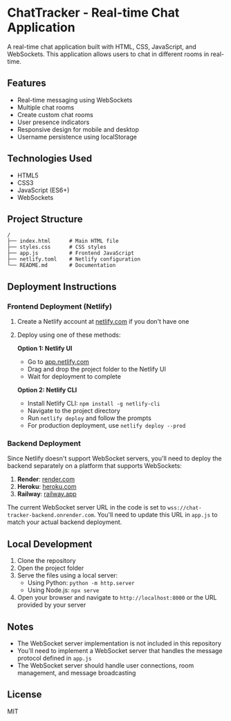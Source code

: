 # ChatTracker - Real-time Chat Application

A real-time chat application built with HTML, CSS, JavaScript, and WebSockets. This application allows users to chat in different rooms in real-time.

## Features

- Real-time messaging using WebSockets
- Multiple chat rooms
- Create custom chat rooms
- User presence indicators
- Responsive design for mobile and desktop
- Username persistence using localStorage

## Technologies Used

- HTML5
- CSS3
- JavaScript (ES6+)
- WebSockets

## Project Structure

```
/
├── index.html      # Main HTML file
├── styles.css      # CSS styles
├── app.js          # Frontend JavaScript
├── netlify.toml    # Netlify configuration
└── README.md       # Documentation
```

## Deployment Instructions

### Frontend Deployment (Netlify)

1. Create a Netlify account at [netlify.com](https://www.netlify.com/) if you don't have one
2. Deploy using one of these methods:

   **Option 1: Netlify UI**
   - Go to [app.netlify.com](https://app.netlify.com/)
   - Drag and drop the project folder to the Netlify UI
   - Wait for deployment to complete

   **Option 2: Netlify CLI**
   - Install Netlify CLI: `npm install -g netlify-cli`
   - Navigate to the project directory
   - Run `netlify deploy` and follow the prompts
   - For production deployment, use `netlify deploy --prod`

### Backend Deployment

Since Netlify doesn't support WebSocket servers, you'll need to deploy the backend separately on a platform that supports WebSockets:

1. **Render**: [render.com](https://render.com/)
2. **Heroku**: [heroku.com](https://www.heroku.com/)
3. **Railway**: [railway.app](https://railway.app/)

The current WebSocket server URL in the code is set to `wss://chat-tracker-backend.onrender.com`. You'll need to update this URL in `app.js` to match your actual backend deployment.

## Local Development

1. Clone the repository
2. Open the project folder
3. Serve the files using a local server:
   - Using Python: `python -m http.server`
   - Using Node.js: `npx serve`
4. Open your browser and navigate to `http://localhost:8000` or the URL provided by your server

## Notes

- The WebSocket server implementation is not included in this repository
- You'll need to implement a WebSocket server that handles the message protocol defined in `app.js`
- The WebSocket server should handle user connections, room management, and message broadcasting

## License

MIT